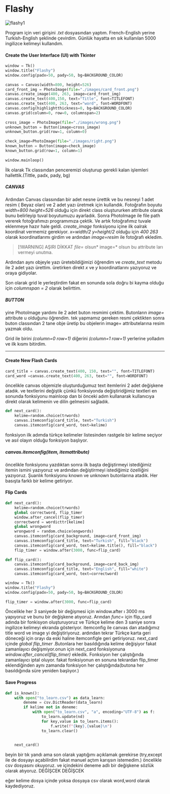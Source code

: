 # Flashy

![flashy1](https://user-images.githubusercontent.com/120065120/213439373-229a5053-a7e3-4dd1-9f92-f5d56e8476ba.png)





Program için veri girişini *.txt* dosyasından yaptım.
French-English yerine Turkish-English şeklinde çevirdim. Günlük hayatta en sık kullanılan 5000 ingilizce kelimeyi kullandım.







#### Create the User Interface (UI) with Tkinter

```py
window = Tk()  
window.title("Flashy")  
window.config(padx=50, pady=50, bg=BACKGROUND_COLOR)  
  
canvas = Canvas(width=800, height=526)  
card_front_img = PhotoImage(file="./images/card_front.png")  
canvas.create_image(400, 263, image=card_front_img)  
canvas.create_text(400,150, text="Title", font=TITLEFONT)  
canvas.create_text(400, 263, text="word", font=WORDFONT)  
canvas.config(highlightthickness=0, bg=BACKGROUND_COLOR)  
canvas.grid(column=0, row=0, columnspan=2)  
  
cross_image = PhotoImage(file="./images/wrong.png")  
unknown_button = Button(image=cross_image)  
unknown_button.grid(row=1, column=0)  
  
check_image=PhotoImage(file="./images/right.png")  
known_button = Button(image=check_image)  
known_button.grid(row=1, column=1)  
  
window.mainloop()
```

İlk olarak  Tk classından penceremizi oluşturup gerekli kalan işlemleri hallettik.(Tittle, padx, pady, bg)

##### CANVAS
Ardından Canvas classından bir adet nesne ürettik ve bu nesneyi 1 adet resim ( Beyaz olan) ve 2 adet yazı üretmek için kullandık. Fotoğrafın boyutu *width=800* *height=526*
olduğu için direkt class oluştururken attribute olarak bunu belirleyip tuval boyutumuzu ayarladık. Sonra PhotoImage ile file path vererek fotoğrafımızı programımıza çektik.
Ve artık fotoğrafımız tuvale eklenmeye hazır hale geldi. *create_image* fonksiyonu içine ilk oalrak koordinat vermemiz gerekiyor. *x=width/2* *y=height/2* olduğu için *400 263*  olarak koordinatlarımı girdim ve ardından *image=resim* ile fotoğrafı ekledim.

> [!WARNING] AŞIRI DİKKAT
> *file=* olsun* image=* olsun bu attribute ları vermeyi unutma.


Ardından aynı objeyle yazı üretebildiğimizi öğrendim ve *create_text* metodu ile 2 adet yazı ürettim. üretirken direkt *x* ve *y* koordinatlarını yazıyoruz ve oraya gidiyolar. 

Son olarak grid le yerleştirdim fakat en sonunda sola doğru bi kayma olduğu için *columnspan = 2* olarak belirttim.

##### BUTTON

yine PhotoImage yardımı ile 2 adet buton resmimi çektim. Butonların *image=* attribute u olduğunu öğrendim. tek yapmamız gereken resmi çektikten sonra buton classından 2 tane obje üretip bu objelerin image= attributelarına resim yazmak oldu.

Grid ile birini *(column=0 row=1)* diğerini *(column=1 row=1)* yerlerine yolladım ve ilk kısmı bitirdim.

---


#### Create New Flash Cards


```py
card_title = canvas.create_text(400, 150, text="", font=TITLEFONT)  
card_word =canvas.create_text(400, 263, text="", font=WORDFONT)
```

öncelikle canvas objemizle oluşturduğumuz text itemlerini 2 adet değişkene atadık.
ve textlerini değiştik çünkü fonksiyonda değiştiridğimiz textleri en sonunda fonksiyonu mainloop dan bi önceki adım kullanarak kullanıcıya direkt olarak kelimenin ve dilin gelmesini sağladık.

```py
def next_card():  
    kelime=random.choice(trwords)  
    canvas.itemconfig(card_title, text="Turkish")  
    canvas.itemconfig(card_word, text=kelime)
```

fonksiyon ilk adımda türkçe kelimeler listesinden rastgele bir kelime seçiyor ve asıl olayın olduğu fonksiyon başlıyor.

##### canvas.itemconfig(item, itemattribute)

öncelikle fonksiyonu yazdıktan sonra ilk başta değiştirmeyi istediğimiz itemin ismini yazıyoruz ve ardından değiştirmeyi istediğimiz özelliğini yazıyoruz.
Şuanlık fonksiyonu known ve unknown butonlarına atadık. Her basışta farklı bir kelime getiriyor.


#### Flip Cards

```py
def next_card():  
    kelime=random.choice(trwords)  
    global correctword, flip_timer  
    window.after_cancel(flip_timer)  
    correctword = wordicttr[kelime]  
    global wrongword  
    wrongword = random.choice(engwords)  
    canvas.itemconfig(card_background, image=card_front_img)  
    canvas.itemconfig(card_title, text="Turkish", fill="black")  
    canvas.itemconfig(card_word, text=kelime.title(), fill="black")  
    flip_timer = window.after(3000, func=flip_card)  
  
def flip_card():  
    canvas.itemconfig(card_background, image=card_back_img)  
    canvas.itemconfig(card_title, text="English", fill="white")  
    canvas.itemconfig(card_word, text=correctword)

window = Tk()  
window.title("Flashy")  
window.config(padx=50, pady=50, bg=BACKGROUND_COLOR)  
  
flip_timer = window.after(3000, func=flip_card)
```


Öncelikle her 3 saniyede bir değişmesi için window.after ı 3000 ms yapıyoruz ve bunu bir değişkene atıyoruz. Arından *func=* için flip_card adında bir fonkisyon oluşturuyoruz ve Türkçe kelime den 3 saniye sonra ingilizce kelimeyi ekranda gösteriyor. itemconfig ile canvas dan atadığımız title word ve image yi değiştiriyoruz. ardından tekrar Türkçe karta geri döneceği için orayı da eski haline itemconfigle geri getiriyoruz. next_card içinde *global  flip_timer* .Butonlara her basıldığında kelime değişiyor fakat zamanlayıcı değişmiyor.onun için next_card fonksiyonuna *window.after_cancel(flip_timer)* ekledik. Fonksiyon her çalıştığında zamanlayıcı iptal oluyor. fakat fonksiyonun en sonuna tekrardan flip_timer eklendiğinden aynı zamanda fonksiyon her çalıştığında(butona her basıldığında süre yeniden başlıyor.)

#### Save Progress

```py
def is_known():  
    with open("to_learn.csv") as data_learn:  
        deneme = csv.DictReader(data_learn)  
        if kelime not in deneme:  
            with open("to_learn.csv", "a", encoding="UTF-8") as f:  
                to_learn.update(nd)  
                for key,value in to_learn.items():  
                    f.write(f"{key},{value}\n")  
                to_learn.clear()  
  
  
    next_card()
```

beyin bir tık yandı ama son olarak yaptığımı açıklamak gerekirse (try,except ile de dosyayı açabilirdim fakat manuel açtım karışsın istemedim.) öncelikle csv dosyasını okuyoruz. ve içindekini deneme adlı bir değişkene sözlük olarak atıyoruz.
DEĞİŞCEK DEĞİŞCEK

eğer kelime dosya içinde yoksa dosyaya csv olarak word,word olarak kaydediyoruz.
